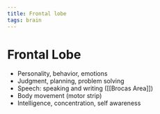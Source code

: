 ```yaml
---
title: Frontal lobe
tags: brain
---
```


# Frontal Lobe
- Personality, behavior, emotions
- Judgment, planning, problem solving
- Speech: speaking and writing ([[Brocas Area]])
- Body movement (motor strip)
- Intelligence, concentration, self awareness


























































